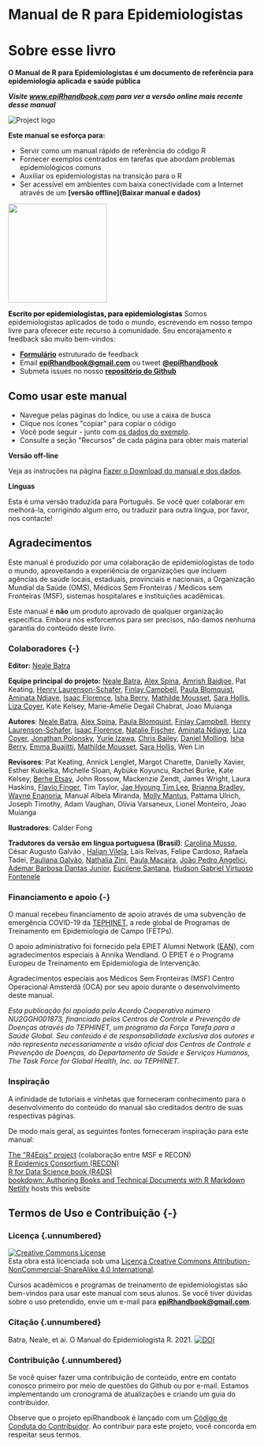# Manual de R para Epidemiologistas

# Sobre esse livro 
**O Manual de R para Epidemiologistas é um documento de referência para epidemiologia aplicada e saúde pública**

***Visite www.epiRhandbook.com para ver a versão online mais recente desse manual***

![Project logo](https://github.com/appliedepi/epiRhandbook_eng/blob/master/images/Epi%20R%20Handbook%20Banner%20Beige%201500x500.png)

**Este manual se esforça para:**  

* Servir como um manual rápido de referência do código R  
* Fornecer exemplos centrados em tarefas que abordam problemas epidemiológicos comuns  
* Auxiliar os epidemiologistas na transição para o R  
* Ser acessível em ambientes com baixa conectividade com a Internet através de um **[versão offline](Baixar manual e dados)**  

<img src="https://github.com/appliedepi/epiRhandbook_eng/blob/master/images/epiRhandbook_HexSticker_500x500.png" width="200" height="200">

<span style="color: black;">**Escrito por epidemiologistas, para epidemiologistas**</span>
Somos epidemiologistas aplicados de todo o mundo, escrevendo em nosso tempo livre para oferecer este recurso à comunidade. Seu encorajamento e feedback são muito bem-vindos:

* **[Formulário](https://forms.gle/A5SnRVws7tPD15Js9)** estruturado de feedback  
* Email **epiRhandbook@gmail.com** ou tweet **[\@epiRhandbook](https://twitter.com/epirhandbook)**  
* Submeta issues no nosso **[repositório do Github ](https://github.com/appliedepi/epiRhandbook_pt)**  


## Como usar este manual


* Navegue pelas páginas do Índice, ou use a caixa de busca
* Clique nos ícones "copiar" para copiar o código  
* Você pode seguir - junto com [os dados do exemplo](#data-used).  
* Consulte a seção "Recursos" de cada página para obter mais material  

**Versão off-line**

Veja as instruções na página [Fazer o Download do manual e dos dados](#data-used).  

**Línguas**  

Esta é uma versão traduzida para Português. Se você quer colaborar em melhorá-la, corrigindo algum erro, ou traduzir para outra língua, por favor, nos contacte!
  




<!-- ======================================================= -->
## Agradecimentos  

Este manual é produzido por uma colaboração de epidemiologistas de todo o mundo, aproveitando a experiência de organizações que incluem agências de saúde locais, estaduais, provinciais e nacionais, a Organização Mundial da Saúde (OMS), Médicos Sem Fronteiras / Médicos sem Fronteiras (MSF), sistemas hospitalares e instituições acadêmicas.

Este manual é **não** um produto aprovado de qualquer organização específica. Embora nos esforcemos para ser precisos, não damos nenhuma garantia do conteúdo deste livro.  


### Colaboradores {-}

**Editor:** [Neale Batra](https://www.linkedin.com/in/neale-batra/) 

**Equipe principal do projeto:** [Neale Batra](https://www.linkedin.com/in/neale-batra/), [Alex Spina](https://github.com/aspina7),  [Amrish Baidjoe](https://twitter.com/Ammer_B), Pat Keating, [Henry Laurenson-Schafer](https://github.com/henryls1), [Finlay Campbell](https://github.com/finlaycampbell), [Paula Blomquist](https://www.linkedin.com/in/paula-bianca-blomquist-53188186/), [Aminata Ndiaye](https://twitter.com/aminata_fadl), [Isaac Florence](www.Twitter.com/isaacatflorence), [Isha Berry](https://twitter.com/ishaberry2), [Mathilde Mousset](https://mathildemousset.wordpress.com/research/), [Sara Hollis](https://www.linkedin.com/in/saramhollis/), [Liza Coyer]( https://www.linkedin.com/in/liza-coyer-86022040/), Kate Kelsey, Marie-Amélie Degail Chabrat, Joao Muianga  

**Autores**: [Neale Batra](https://www.linkedin.com/in/neale-batra/), [Alex Spina](https://github.com/aspina7), [Paula Blomquist](https://www.linkedin.com/in/paula-bianca-blomquist-53188186/), [Finlay Campbell](https://github.com/finlaycampbell), [Henry Laurenson-Schafer](https://github.com/henryls1), [Isaac Florence](www.Twitter.com/isaacatflorence), [Natalie Fischer](https://www.linkedin.com/in/nataliefischer211/), [Aminata Ndiaye](https://twitter.com/aminata_fadl), [Liza Coyer]( https://www.linkedin.com/in/liza-coyer-86022040/), [Jonathan Polonsky](https://twitter.com/jonny_polonsky), [Yurie Izawa](https://ch.linkedin.com/in/yurie-izawa-a1590319), [Chris Bailey](https://twitter.com/cbailey_58?lang=en), [Daniel Molling](https://www.linkedin.com/in/daniel-molling-4005716a/), [Isha Berry](https://twitter.com/ishaberry2), [Emma Buajitti](https://twitter.com/buajitti), [Mathilde Mousset](https://mathildemousset.wordpress.com/research/), [Sara Hollis](https://www.linkedin.com/in/saramhollis/), Wen Lin  

**Revisores**: Pat Keating, Annick Lenglet, Margot Charette, Danielly Xavier, Esther Kukielka, Michelle Sloan, Aybüke Koyuncu, Rachel Burke, Kate Kelsey, [Berhe Etsay](https://www.linkedin.com/in/berhe-etsay-5752b1154/), John Rossow, Mackenzie Zendt, James Wright, Laura Haskins, [Flavio Finger](ffinger.github.io), Tim Taylor, [Jae Hyoung Tim Lee](https://www.linkedin.com/in/jaehyoungtlee/), [Brianna Bradley](https://www.linkedin.com/in/brianna-bradley-bb8658155), [Wayne Enanoria](https://www.linkedin.com/in/wenanoria), Manual Albela Miranda, [Molly Mantus](https://www.linkedin.com/in/molly-mantus-174550150/), Pattama Ulrich, Joseph Timothy, Adam Vaughan, Olivia Varsaneux, Lionel Monteiro, Joao Muianga  

**Ilustradores**: Calder Fong  

**Tradutores da versão em língua portuguesa (Brasil)**: [Carolina Musso](https://www.linkedin.com/in/carolina-musso-29b627128/), César Augusto Galvão , [Halian Vilela](https://www.linkedin.com/in/halian/), Laís Relvas, Felipe Cardoso, Rafaela Tadei,  [Pauliana Galvão](https://www.linkedin.com/in/pauliana-galvão-2462ab48/), [Nathalia Zini](https://www.linkedin.com/in/nathalia-zini-b12a58196/), [Paula Maçaira](https://www.linkedin.com/in/paulamacaira/), [João Pedro Angelici](https://www.linkedin.com/in/joão-pedro-angelici-4b2701193/), [Ademar Barbosa Dantas Junior](https://www.linkedin.com/in/ademar-dantas-junior/), [Eucilene Santana](https://www.linkedin.com/in/eucilene-santana-92856234/), [Hudson Gabriel Virtuoso Fontenele](https://www.linkedin.com/in/hudson-fontenele-04b148180/)
<!-- **Editor-in-Chief:** Neale Batra  -->

<!-- **Project core team:** Neale Batra, Alex Spina, Amrish Baidjoe, Pat Keating, Henry Laurenson-Schafer, Finlay Campbell   -->

<!-- **Authors**: Neale Batra, Alex Spina, Paula Blomquist, Finlay Campbell, Henry Laurenson-Schafer, [Isaac Florence](www.Twitter.com/isaacatflorence), Natalie Fischer, Aminata Ndiaye, Liza Coyer, Jonathan Polonsky, Yurie Izawa, Chris Bailey, Daniel Molling, Isha Berry, Emma Buajitti, Mathilde Mousset, Sara Hollis, Wen Lin   -->

<!-- **Reviewers**: Pat Keating, Mathilde Mousset, Annick Lenglet, Margot Charette, Isha Berry, Paula Blomquist, Natalie Fischer, Daniely Xavier, Esther Kukielka, Michelle Sloan, Aybüke Koyuncu, Rachel Burke, Daniel Molling, Kate Kelsey, Berhe Etsay, John Rossow, Mackenzie Zendt, James Wright, Wayne Enanoria, Laura Haskins, Flavio Finger, Tim Taylor, Jae Hyoung Tim Lee, Brianna Bradley, Manual Albela Miranda, Molly Mantus, Priscilla Spencer, Pattama Ulrich, Joseph Timothy, Adam Vaughan, Olivia Varsaneux, Lionel Monteiro, Joao Muianga   -->


### Financiamento e apoio {-}  

O manual recebeu financiamento de apoio através de uma subvenção de emergência COVID-19 da [TEPHINET](https://www.tephinet.org/), a rede global de Programas de Treinamento em Epidemiologia de Campo (FETPs).  

O apoio administrativo foi fornecido pela EPIET Alumni Network ([EAN](https://epietalumni.net/)), com agradecimentos especiais à Annika Wendland. O EPIET é o Programa Europeu de Treinamento em Epidemiologia de Intervenção.  

Agradecimentos especiais aos Médicos Sem Fronteiras (MSF) Centro Operacional Amsterdã (OCA) por seu apoio durante o desenvolvimento deste manual.  

*Esta publicação foi apoiada pelo Acordo Cooperativo número NU2GGH001873, financiado pelos Centros de Controle e Prevenção de Doenças através do TEPHINET, um programa da Força Tarefa para a Saúde Global. Seu conteúdo é de responsabilidade exclusiva dos autores e não representa necessariamente a visão oficial dos Centros de Controle e Prevenção de Doenças, do Departamento de Saúde e Serviços Humanos, The Task Force for Global Health, Inc. ou TEPHINET.*


### Inspiração

A infinidade de tutoriais e vinhetas que forneceram conhecimento para o desenvolvimento do conteúdo do manual são creditados dentro de suas respectivas páginas.  

De modo mais geral, as seguintes fontes forneceram inspiração para este manual:  

[The "R4Epis" project](https://r4epis.netlify.app/) (colaboração entre MSF e RECON)  
[R Epidemics Consortium (RECON)](https://www.repidemicsconsortium.org/)  
[R for Data Science book (R4DS)](https://r4ds.had.co.nz/)  
[bookdown: Authoring Books and Technical Documents with R Markdown](https://bookdown.org/yihui/bookdown/)  
[Netlify](https://www.netlify.com) hosts this website  


<!-- ### Image credits {-}   -->

<!-- Images in logo from US CDC Public Health Image Library) include [2013 Yemen looking for mosquito breeding sites](https://phil.cdc.gov/Details.aspx?pid=19623), [Ebola virus](https://phil.cdc.gov/Details.aspx?pid=23186), and [Survey in Rajasthan](https://phil.cdc.gov/Details.aspx?pid=19838).   -->


## Termos de Uso e Contribuição {-}

### Licença {.unnumbered}

<a rel="license" href="http://creativecommons.org/licenses/by-nc-sa/4.0/"><img alt="Creative Commons License" style="border-width:0" src= "https://i.creativecommons.org/l/by-nc-sa/4.0/88x31.png" /></a><br />Esta obra está licenciada sob uma <a rel="license" href= "http://creativecommons.org/licenses/by-nc-sa/4.0/">Licença Creative Commons Attribution-NonCommercial-ShareAlike 4.0 International</a>.


Cursos acadêmicos e programas de treinamento de epidemiologistas são bem-vindos para usar este manual com seus alunos. Se você tiver dúvidas sobre o uso pretendido, envie um e-mail para **epiRhandbook@gmail.com**.


### Citação {.unnumbered}

Batra, Neale, et ai. O Manual do Epidemiologista R. 2021. <a rel="license" href="https://zenodo.org/badge/231610102.svg"><img alt="DOI" style="border-width:0" src="https://zenodo.org/badge/231610102.svg" /></a><br />

### Contribuição {.unnumbered}

Se você quiser fazer uma contribuição de conteúdo, entre em contato conosco primeiro por meio de questões do Github ou por e-mail. Estamos implementando um cronograma de atualizações e criando um guia do contribuidor.

Observe que o projeto epiRhandbook é lançado com um [Código de Conduta do Contribuidor](https://contributor-covenant.org/version/2/0/CODE_OF_CONDUCT.html). Ao contribuir para este projeto, você concorda em respeitar seus termos.

